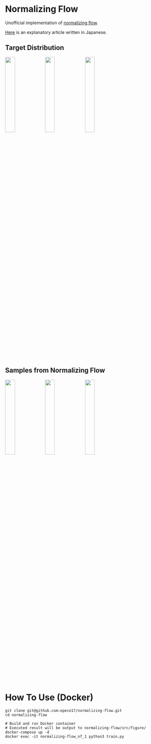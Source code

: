 # Normalizing Flow
Unofficial implementation of [normalizing flow](http://proceedings.mlr.press/v37/rezende15.pdf).

[Here](https://qiita.com/yuto_hito/items/62192b4dd1cd9cbaa170) is an explanatory article written in Japanese.


## Target Distribution
<img src="https://user-images.githubusercontent.com/46510874/71621211-4dd39700-2c11-11ea-8067-1f1f6b545ac7.png" width="25%"> <img src="https://user-images.githubusercontent.com/46510874/71621232-7360a080-2c11-11ea-983a-5b197d625985.png" width="25%"> <img src="https://user-images.githubusercontent.com/46510874/71621308-ed912500-2c11-11ea-83cd-aeb48eb762d8.png" width="25%">

## Samples from Normalizing Flow
<img src="https://user-images.githubusercontent.com/46510874/71621432-8c1d8600-2c12-11ea-9391-a0fcfe83fc76.png" width="25%"> <img src="https://user-images.githubusercontent.com/46510874/71621451-a22b4680-2c12-11ea-81be-5ee225a73fd8.png" width="25%"> <img src="https://user-images.githubusercontent.com/46510874/71621458-aeaf9f00-2c12-11ea-96ee-d49e57492797.png" width="25%">

# How To Use (Docker)
```
git clone git@github.com:opeco17/normalizing-flow.git
cd normalizing-flow

# Build and run Docker container
# Executed result will be output to normalizing-flow/src/figure/
docker-compose up -d
docker exec -it normalizing-flow_nf_1 python3 train.py
```
